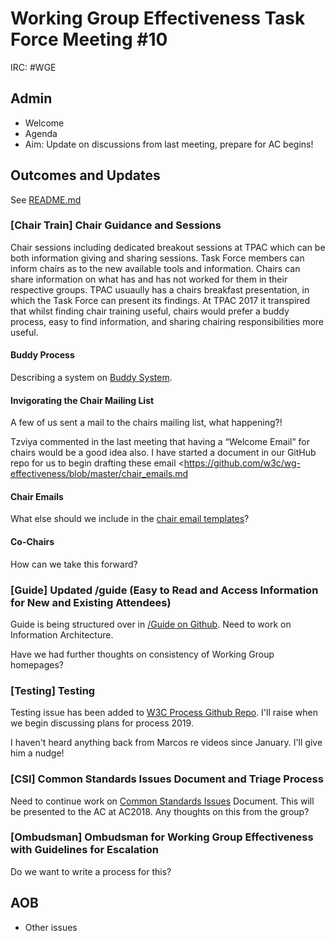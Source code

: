# Working Group Effectiveness Task Force Meeting #10
IRC: #WGE

## Admin
* Welcome
* Agenda
* Aim: Update on discussions from last meeting, prepare for AC begins!

## Outcomes and Updates
See [README.md](https://github.com/w3c/wg-effectiveness/) 

### [Chair Train] Chair Guidance and Sessions
Chair sessions including dedicated breakout sessions at TPAC which can be both information giving and sharing sessions. Task Force members can inform chairs as to the new available tools and information. Chairs can share information on what has and has not worked for them in their respective groups. TPAC usuaully has a chairs breakfast presentation, in which the Task Force can present its findings. At TPAC 2017 it transpired that whilst finding chair training useful, chairs would prefer a buddy process, easy to find information, and sharing chairing responsibilities more useful. 

#### Buddy Process
Describing a system on [Buddy System](https://github.com/w3c/wg-effectiveness/blob/master/buddy_system.md). 

#### Invigorating the Chair Mailing List
A few of us sent a mail to the chairs mailing list, what happening?!

Tzviya commented  in the last meeting that having a “Welcome Email” for chairs would be a good idea also. I have started a document in our GitHub repo for us to begin drafting these email <https://github.com/w3c/wg-effectiveness/blob/master/chair_emails.md

#### Chair Emails
What else should we include in the [chair email templates](https://github.com/w3c/wg-effectiveness/blob/master/chair_emails.md)?

#### Co-Chairs
How can we take this forward?

### [Guide] Updated /guide (Easy to Read and Access Information for New and Existing Attendees)
Guide is being structured over in [/Guide on Github](https://github.com/w3c/Guide). Need to work on Information Architecture.

Have we had further thoughts on consistency of Working Group homepages?

### [Testing] Testing
Testing issue has been added to [W3C Process Github Repo](https://github.com/w3c/w3process/issues/157). I'll raise when we begin discussing plans for process 2019.

I haven't heard anything back from Marcos re videos since January. I'll give him a nudge!

### [CSI] Common Standards Issues Document and Triage Process
Need to continue work on [Common Standards Issues](https://github.com/w3c/wg-effectiveness/blob/master/CSI.md) Document. This will be presented to the AC at AC2018. Any thoughts on this from the group?

### [Ombudsman] Ombudsman for Working Group Effectiveness with Guidelines for Escalation
Do we want to write a process for this?

## AOB
* Other issues


